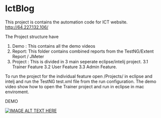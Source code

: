 # IctBlog

This project is contains the automation code for ICT website. http://64.227.132.106/

The Project structure have 
1. Demo : This contains all the demo videos
2. Report: This folder contains combined reports from the TestNG/Extent Report / JMeter 
3. Project : This is divided in 3 main seperate eclipse/intelij project. 
3.1 Trainer Feature
3.2 User Feature
3.3 Admin Feature. 


To run the project for the individual feature open /Projects/<Feature> in eclipse and intelj and run the TestNG test.xml file from the run configuration. 
  The demo video show how to open the Trainer project and run in eclipse in mac enviroment. 

  
DEMO
  
  [![IMAGE ALT TEXT HERE](http://img.youtube.com/vi/W1L_wc9cjNo/0.jpg)](http://www.youtube.com/watch?v=W1L_wc9cjNo)
  

